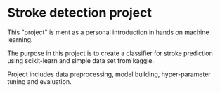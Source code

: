 # Stroke detection project

This "project" is ment as a personal introduction in hands on machine learning.

The purpose in this project is to create a classifier for stroke prediction using scikit-learn and simple data set from kaggle.

Project includes data preprocessing, model building, hyper-parameter tuning and evaluation.

